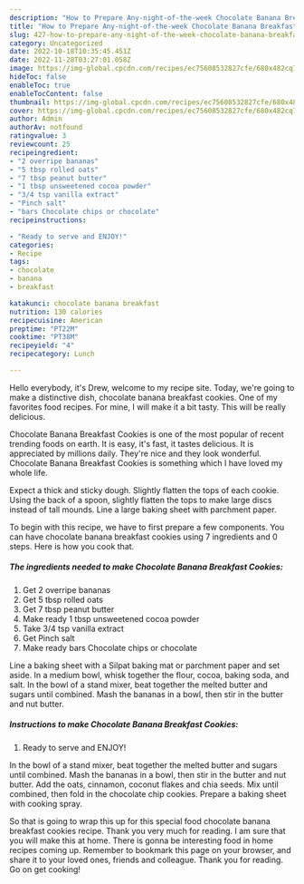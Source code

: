 ```yaml
---
description: "How to Prepare Any-night-of-the-week Chocolate Banana Breakfast Cookies"
title: "How to Prepare Any-night-of-the-week Chocolate Banana Breakfast Cookies"
slug: 427-how-to-prepare-any-night-of-the-week-chocolate-banana-breakfast-cookies
category: Uncategorized
date: 2022-10-18T10:35:45.451Z
date: 2022-11-28T03:27:01.058Z
image: https://img-global.cpcdn.com/recipes/ec75608532827cfe/680x482cq70/chocolate-banana-breakfast-cookies-recipe-main-photo.jpg
hideToc: false
enableToc: true
enableTocContent: false
thumbnail: https://img-global.cpcdn.com/recipes/ec75608532827cfe/680x482cq70/chocolate-banana-breakfast-cookies-recipe-main-photo.jpg
cover: https://img-global.cpcdn.com/recipes/ec75608532827cfe/680x482cq70/chocolate-banana-breakfast-cookies-recipe-main-photo.jpg
author: Admin
authorAv: notfound
ratingvalue: 3
reviewcount: 25
recipeingredient:
- "2 overripe bananas"
- "5 tbsp rolled oats"
- "7 tbsp peanut butter"
- "1 tbsp unsweetened cocoa powder"
- "3/4 tsp vanilla extract"
- "Pinch salt"
- "bars Chocolate chips or chocolate"
recipeinstructions:

- "Ready to serve and ENJOY!"
categories:
- Recipe
tags:
- chocolate
- banana
- breakfast

katakunci: chocolate banana breakfast 
nutrition: 130 calories
recipecuisine: American
preptime: "PT22M"
cooktime: "PT38M"
recipeyield: "4"
recipecategory: Lunch

---
```



Hello everybody, it's Drew, welcome to my recipe site. Today, we're going to make a distinctive dish, chocolate banana breakfast cookies. One of my favorites food recipes. For mine, I will make it a bit tasty. This will be really delicious.

Chocolate Banana Breakfast Cookies is one of the most popular of recent trending foods on earth. It is easy, it's fast, it tastes delicious. It is appreciated by millions daily. They're nice and they look wonderful. Chocolate Banana Breakfast Cookies is something which I have loved my whole life.

Expect a thick and sticky dough. Slightly flatten the tops of each cookie. Using the back of a spoon, slightly flatten the tops to make large discs instead of tall mounds. Line a large baking sheet with parchment paper.


To begin with this recipe, we have to first prepare a few components. You can have chocolate banana breakfast cookies using 7 ingredients and 0 steps. Here is how you cook that.

<!--inarticleads1-->

##### The ingredients needed to make Chocolate Banana Breakfast Cookies:

1. Get 2 overripe bananas
1. Get 5 tbsp rolled oats
1. Get 7 tbsp peanut butter
1. Make ready 1 tbsp unsweetened cocoa powder
1. Take 3/4 tsp vanilla extract
1. Get Pinch salt
1. Make ready bars Chocolate chips or chocolate


Line a baking sheet with a Silpat baking mat or parchment paper and set aside. In a medium bowl, whisk together the flour, cocoa, baking soda, and salt. In the bowl of a stand mixer, beat together the melted butter and sugars until combined. Mash the bananas in a bowl, then stir in the butter and nut butter. 

<!--inarticleads2-->

##### Instructions to make Chocolate Banana Breakfast Cookies:


1. Ready to serve and ENJOY!

In the bowl of a stand mixer, beat together the melted butter and sugars until combined. Mash the bananas in a bowl, then stir in the butter and nut butter. Add the oats, cinnamon, coconut flakes and chia seeds. Mix until combined, then fold in the chocolate chip cookies. Prepare a baking sheet with cooking spray. 

So that is going to wrap this up for this special food chocolate banana breakfast cookies recipe. Thank you very much for reading. I am sure that you will make this at home. There is gonna be interesting food in home recipes coming up. Remember to bookmark this page on your browser, and share it to your loved ones, friends and colleague. Thank you for reading. Go on get cooking!
